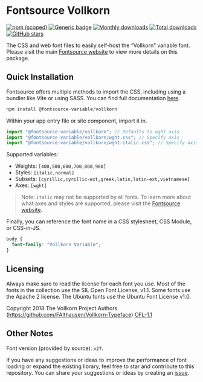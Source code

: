 # Fontsource Vollkorn

[![npm (scoped)](https://img.shields.io/npm/v/@fontsource-variable/vollkorn?color=brightgreen)](https://www.npmjs.com/package/@fontsource-variable/vollkorn) [![Generic badge](https://img.shields.io/badge/fontsource-passing-brightgreen)](https://github.com/fontsource/fontsource) [![Monthly downloads](https://badgen.net/npm/dm/@fontsource-variable/vollkorn)](https://github.com/fontsource/fontsource) [![Total downloads](https://badgen.net/npm/dt/@fontsource-variable/vollkorn)](https://github.com/fontsource/fontsource) [![GitHub stars](https://img.shields.io/github/stars/fontsource/fontsource.svg?style=social&label=Star)](https://github.com/fontsource/fontsource/stargazers)

The CSS and web font files to easily self-host the “Vollkorn” variable font. Please visit the main [Fontsource website](https://fontsource.org/fonts/vollkorn) to view more details on this package.

## Quick Installation

Fontsource offers multiple methods to import the CSS, including using a bundler like Vite or using SASS. You can find full documentation [here](https://fontsource.org/docs/getting-started/introduction).

```javascript
npm install @fontsource-variable/vollkorn
```

Within your app entry file or site component, import it in.

```javascript
import "@fontsource-variable/vollkorn"; // Defaults to wght axis
import "@fontsource-variable/vollkorn/wght.css"; // Specify axis
import "@fontsource-variable/vollkorn/wght-italic.css"; // Specify axis and style
```

Supported variables:
- Weights: `[400,500,600,700,800,900]`
- Styles: `[italic,normal]`
- Subsets: `[cyrillic,cyrillic-ext,greek,latin,latin-ext,vietnamese]`
- Axes: `[wght]`

> Note: `italic` may not be supported by all fonts. To learn more about what axes and styles are supported, please visit the [Fontsource website](https://fontsource.org/fonts/vollkorn).

Finally, you can reference the font name in a CSS stylesheet, CSS Module, or CSS-in-JS.

```css
body {
  font-family: "Vollkorn Variable";
}
```

## Licensing
Always make sure to read the license for each font you use. Most of the fonts in the collection use the SIL Open Font License, v1.1. Some fonts use the Apache 2 license. The Ubuntu fonts use the Ubuntu Font License v1.0.

Copyright 2018 The Vollkorn Project Authors (https://github.com/FAlthausen/Vollkorn-Typeface)
[OFL-1.1](http://scripts.sil.org/OFL)

## Other Notes
Font version (provided by source): `v27`.

If you have any suggestions or ideas to improve the performance of font loading or expand the existing library, feel free to star and contribute to this repository. You can share your suggestions or ideas by creating an [issue](https://github.com/fontsource/fontsource/issues).